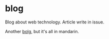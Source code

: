 # blog
Blog about web technology. Article write in issue.

Another [bolg](http://ithelp.ithome.com.tw/users/20103651/articles), but it's all in mandarin.

